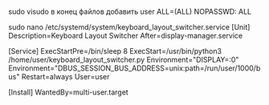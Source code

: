 sudo visudo
в конец файлов добавить
user ALL=(ALL) NOPASSWD: ALL

sudo nano /etc/systemd/system/keyboard_layout_switcher.service
[Unit]
Description=Keyboard Layout Switcher
After=display-manager.service

[Service]
ExecStartPre=/bin/sleep 8
ExecStart=/usr/bin/python3 /home/user/keyboard_layout_switcher.py
Environment="DISPLAY=:0"
Environment="DBUS_SESSION_BUS_ADDRESS=unix:path=/run/user/1000/bus"
Restart=always
User=user

[Install]
WantedBy=multi-user.target

